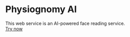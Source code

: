 # Physiognomy AI
This web service is an AI-powered face reading service.  
[Try now](https://physiognomy-ai-JiyongShin.replit.app)
